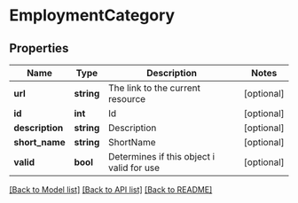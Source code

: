 # EmploymentCategory

## Properties
Name | Type | Description | Notes
------------ | ------------- | ------------- | -------------
**url** | **string** | The link to the current resource | [optional] 
**id** | **int** | Id | [optional] 
**description** | **string** | Description | [optional] 
**short_name** | **string** | ShortName | [optional] 
**valid** | **bool** | Determines if this object i valid for use | [optional] 

[[Back to Model list]](../../README.md#documentation-for-models) [[Back to API list]](../../README.md#documentation-for-api-endpoints) [[Back to README]](../../README.md)

